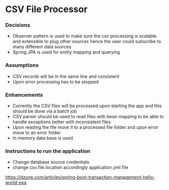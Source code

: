 # CSV File Processor


### Decisions
- Observer pattern is used to make sure the csv processing is scalable and extensible to plug other sources hence
the user could subscribe to many different data sources
- Spring JPA is used for entity mapping and querying

### Assumptions

- CSV records will be in the same line and consistent
- Upon error processing has to be stopped

### Enhancements

- Currently the CSV files will be processed upon starting the app and this should be done via a batch job
- CSV parser should be used to read files with bean mapping to be able to handle exceptions better with inconsistent files
- Upon reading the file move it to a processed file folder and upon error move to an error folder
- In memory data base is used 

### Instructions to run the application

- Change database source credentials
- change csv.file.location accordingly application.yml file


https://dzone.com/articles/spring-boot-transaction-management-hello-world-exa